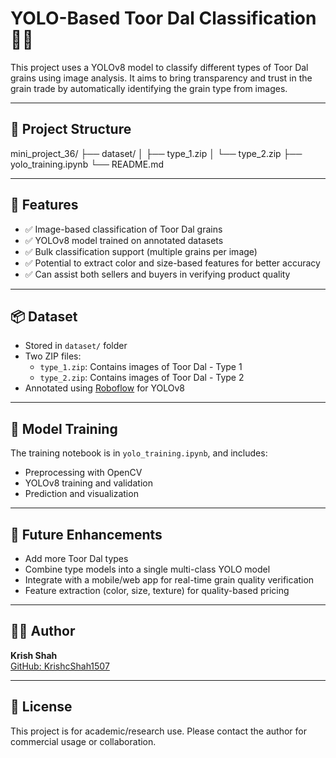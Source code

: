# YOLO-Based Toor Dal Classification 🫘📸

This project uses a YOLOv8 model to classify different types of Toor Dal grains using image analysis. It aims to bring transparency and trust in the grain trade by automatically identifying the grain type from images.

---

## 📁 Project Structure

mini_project_36/ ├── dataset/ │ ├── type_1.zip │ └── type_2.zip ├── yolo_training.ipynb └── README.md

---

## 🚀 Features

- ✅ Image-based classification of Toor Dal grains
- ✅ YOLOv8 model trained on annotated datasets
- ✅ Bulk classification support (multiple grains per image)
- ✅ Potential to extract color and size-based features for better accuracy
- ✅ Can assist both sellers and buyers in verifying product quality

---

## 📦 Dataset

- Stored in `dataset/` folder
- Two ZIP files:
  - `type_1.zip`: Contains images of Toor Dal - Type 1
  - `type_2.zip`: Contains images of Toor Dal - Type 2
- Annotated using [Roboflow](https://roboflow.com/) for YOLOv8

---

## 🧠 Model Training

The training notebook is in `yolo_training.ipynb`, and includes:
- Preprocessing with OpenCV
- YOLOv8 training and validation
- Prediction and visualization

---

## 🔮 Future Enhancements

- Add more Toor Dal types
- Combine type models into a single multi-class YOLO model
- Integrate with a mobile/web app for real-time grain quality verification
- Feature extraction (color, size, texture) for quality-based pricing

---

## 👨‍💻 Author

**Krish Shah**  
[GitHub: KrishcShah1507](https://github.com/KrishcShah1507)

---

## 📜 License

This project is for academic/research use. Please contact the author for commercial usage or collaboration.
